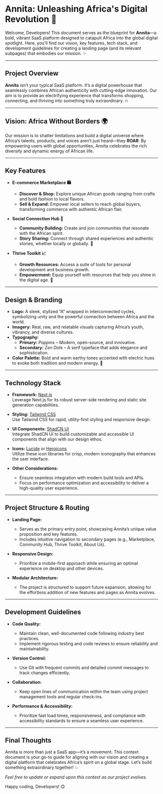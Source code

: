 # Annita: Unleashing Africa's Digital Revolution 🚀

Welcome, Developers! This document serves as the blueprint for **Annita**—a bold, vibrant SaaS platform designed to catapult Africa into the global digital spotlight. Here, you'll find our vision, key features, tech stack, and development guidelines for creating a landing page (and its relevant subpages) that embodies our mission. ✨

---

## Project Overview

**Annita** isn’t your typical SaaS platform. It’s a digital powerhouse that seamlessly combines African authenticity with cutting-edge innovation. Our aim is to provide an electrifying experience that transforms shopping, connecting, and thriving into something truly extraordinary. 🔥

---

## Vision: Africa Without Borders 🌍

Our mission is to shatter limitations and build a digital universe where Africa’s talents, products, and voices aren’t just heard—they **ROAR**. By empowering users with global opportunities, Annita celebrates the rich diversity and dynamic energy of African life.

---

## Key Features

- **E-commerce Marketplace 🛍️**

  - **Discover & Shop:** Explore unique African goods ranging from crafts and bold fashion to local flavors.
  - **Sell & Expand:** Empower local sellers to reach global buyers, transforming commerce with authentic African flair.

- **Social Connection Hub 🤝**

  - **Community Building:** Create and join communities that resonate with the African spirit.
  - **Story Sharing:** Connect through shared experiences and authentic stories, whether locally or globally. 📖

- **Thrive Toolkit 📈**
  - **Growth Resources:** Access a suite of tools for personal development and business growth.
  - **Empowerment:** Equip yourself with resources that help you shine in the digital age. 💪

---

## Design & Branding

- **Logo:** A sleek, stylized “A” wrapped in interconnected cycles, symbolizing unity and the powerful connection between Africa and the world.
- **Imagery:** Real, raw, and relatable visuals capturing Africa’s youth, vibrancy, and diverse cultures.
- **Typography:**
  - **Primary:** _Poppins_ – Modern, open-source, and innovative.
  - **Secondary:** _Zen Dots_ – A serif typeface that adds elegance and sophistication.
- **Color Palette:** Bold and warm earthy tones accented with electric hues to evoke both tradition and modern energy. 🎨

---

## Technology Stack

- **Framework:** [Next.js](https://nextjs.org/)  
  Leverage Next.js for its robust server-side rendering and static site generation capabilities.

- **Styling:** [Tailwind CSS](https://tailwindcss.com/)  
  Use Tailwind CSS for rapid, utility-first styling and responsive design.

- **UI Components:** [ShadCN UI](https://ui.shadcn.com/)  
  Integrate ShadCN UI to build customizable and accessible UI components that align with our design ethos.

- **Icons:** [Lucide](https://lucide.dev/) or [Heroicons](https://heroicons.com/)  
  Utilize these icon libraries for crisp, modern iconography that enhances the user interface.

- **Other Considerations:**
  - Ensure seamless integration with modern build tools and APIs.
  - Focus on performance optimization and accessibility to deliver a high-quality user experience.

---

## Project Structure & Routing

- **Landing Page:**

  - Serves as the primary entry point, showcasing Annita’s unique value proposition and key features.
  - Includes intuitive navigation to secondary pages (e.g., Marketplace, Community Hub, Thrive Toolkit, About Us).

- **Responsive Design:**

  - Prioritize a mobile-first approach while ensuring an optimal experience on desktop and other devices.

- **Modular Architecture:**
  - The project is structured to support future expansion, allowing for the effortless addition of new features and pages as Annita evolves.

---

## Development Guidelines

- **Code Quality:**

  - Maintain clean, well-documented code following industry best practices.
  - Implement rigorous testing and code reviews to ensure reliability and maintainability.

- **Version Control:**

  - Use Git with frequent commits and detailed commit messages to track changes efficiently.

- **Collaboration:**

  - Keep open lines of communication within the team using project management tools and regular check-ins.

- **Performance & Accessibility:**
  - Prioritize fast load times, responsiveness, and compliance with accessibility standards to ensure a seamless user experience.

---

## Final Thoughts

Annita is more than just a SaaS app—it’s a movement. This context document is your go-to guide for aligning with our vision and creating a digital platform that celebrates Africa’s spirit on a global stage. Let’s build something extraordinary together! 💥

_Feel free to update or expand upon this context as our project evolves._

Happy coding, Developers! 😊

